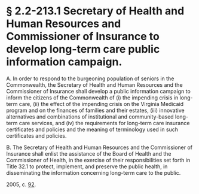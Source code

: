 # § 2.2-213.1 Secretary of Health and Human Resources and Commissioner of Insurance to develop long-term care public information campaign.

<p>A. In order to respond to the burgeoning population of seniors in the Commonwealth, the Secretary of Health and Human Resources and the Commissioner of Insurance shall develop a public information campaign to inform the citizens of the Commonwealth of (i) the impending crisis in long-term care, (ii) the effect of the impending crisis on the Virginia Medicaid program and on the finances of families and their estates, (iii) innovative alternatives and combinations of institutional and community-based long-term care services, and (iv) the requirements for long-term care insurance certificates and policies and the meaning of terminology used in such certificates and policies.</p><p>B. The Secretary of Health and Human Resources and the Commissioner of Insurance shall enlist the assistance of the Board of Health and the Commissioner of Health, in the exercise of their responsibilities set forth in Title 32.1 to protect, implement, and preserve the public health, in disseminating the information concerning long-term care to the public.</p><p>2005, c. <a href='http://lis.virginia.gov/cgi-bin/legp604.exe?051+ful+CHAP0092'>92</a>.</p>